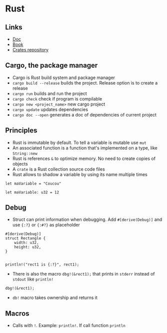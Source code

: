 # Rust

## Links
* [Doc](https://www.rust-lang.org)
* [Book](https://doc.rust-lang.org/book/ch01-02-hello-world.html)
* [Crates repository](https://crates.io)

## Cargo, the package manager
* Cargo is Rust build system and package manager
* `cargo build --release` builds the project. Release option is to create a release
* `cargo run` builds and run the project
* `cargo check` check if program is compilable
* `cargo new <project_name>` new cargo project
* `cargo update` updates dependencies
* `cargo doc --open` generates a doc of dependencies of current project

## Principles
* Rust is immutable by default. To tell a variable is mutable use `mut`
* An associated function is a function that's implemented on a type, like `String::new`
* Rust is references `&` to optimize memory. No need to create copies of objects
* A `crate` is a Rust collection source code files
* Rust allows to shadow a variable by using its name multiple times
```
let maVariable = "Coucou"

let maVariable: u32 = 12
```

## Debug
* Struct can print information when debugging. Add `#[derive(Debug)]` and use `{:?}` or `{:#?}` as placeholder
```
#[derive(Debug)]
struct Rectangle {
    width: u32,
    height: u32,
}


println!("rect1 is {:?}", rect1);
```
* There is also the macro `dbg!(&rect1);` that prints in `stderr` instead of `stdout` like `println!`
```
dbg!(&rect1);
```
* `db!` macro takes ownership and returns it

## Macros
* Calls with `!`. Example: `println!`. If call function `println`